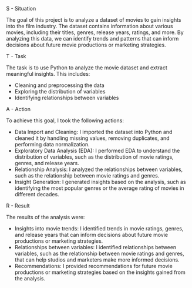 S - Situation

The goal of this project is to analyze a dataset of movies to gain insights into the film industry. The dataset contains information about various movies, including their titles, genres, release years, ratings, and more. By analyzing this data, we can identify trends and patterns that can inform decisions about future movie productions or marketing strategies.

T - Task

The task is to use Python to analyze the movie dataset and extract meaningful insights. This includes:

- Cleaning and preprocessing the data
- Exploring the distribution of variables
- Identifying relationships between variables

A - Action

To achieve this goal, I took the following actions:

- Data Import and Cleaning: I imported the dataset into Python and cleaned it by handling missing values, removing duplicates, and performing data normalization.
- Exploratory Data Analysis (EDA): I performed EDA to understand the distribution of variables, such as the distribution of movie ratings, genres, and release years.
- Relationship Analysis: I analyzed the relationships between variables, such as the relationship between movie ratings and genres.
- Insight Generation: I generated insights based on the analysis, such as identifying the most popular genres or the average rating of movies in different decades.

R - Result

The results of the analysis were:

- Insights into movie trends: I identified trends in movie ratings, genres, and release years that can inform decisions about future movie productions or marketing strategies.
- Relationships between variables: I identified relationships between variables, such as the relationship between movie ratings and genres, that can help studios and marketers make more informed decisions.
- Recommendations: I provided recommendations for future movie productions or marketing strategies based on the insights gained from the analysis.
